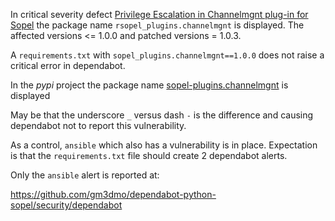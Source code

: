 In critical severity defect [Privilege Escalation in Channelmgnt plug-in for Sopel](https://github.com/advisories/GHSA-j257-jfvv-h3x5) the package name `rsopel_plugins.channelmgnt` is displayed.  The affected versions <= 1.0.0 and patched versions = 1.0.3.

A `requirements.txt` with `sopel_plugins.channelmgnt==1.0.0` does not raise a critical error in dependabot.

In the *pypi* project the package name [sopel-plugins.channelmgnt](https://pypi.org/project/sopel-plugins.channelmgnt/) is displayed

May be that the underscore `_` versus dash `-` is the difference and causing dependabot not to report this vulnerability.

As a control, `ansible` which also has a vulnerability is in place. Expectation is that the `requirements.txt` file should create 2 dependabot alerts.

Only the `ansible` alert is reported at:

https://github.com/gm3dmo/dependabot-python-sopel/security/dependabot
